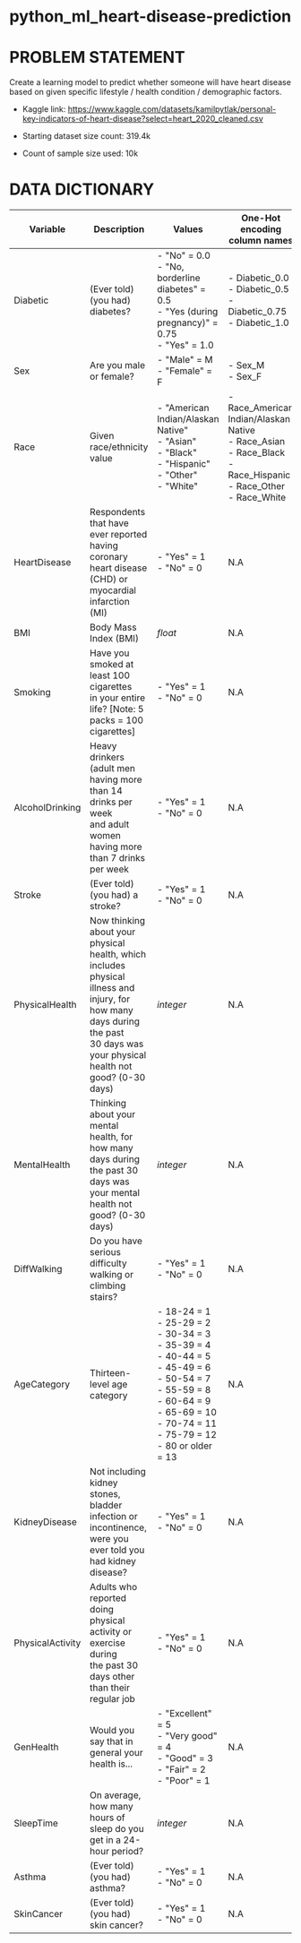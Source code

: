 # python_ml_heart-disease-prediction

# PROBLEM STATEMENT

Create a learning model to predict whether someone will have heart disease based on given specific lifestyle / health condition / demographic factors.

- Kaggle link: https://www.kaggle.com/datasets/kamilpytlak/personal-key-indicators-of-heart-disease?select=heart_2020_cleaned.csv

- Starting dataset size count: 319.4k

- Count of sample size used: 10k

# DATA DICTIONARY

| Variable         | Description                                                                                                                                                                           | Values                                                                                                                                                                                                    | One-Hot encoding column names                                                                                             |
|------------------|---------------------------------------------------------------------------------------------------------------------------------------------------------------------------------------|-----------------------------------------------------------------------------------------------------------------------------------------------------------------------------------------------------------|---------------------------------------------------------------------------------------------------------------------------|
| Diabetic         | (Ever told) (you had) diabetes?                                                                                                                                                       | - "No" = 0.0<br>- "No, borderline diabetes" = 0.5<br>- "Yes (during pregnancy)" = 0.75<br>- "Yes" = 1.0                                                                                                   | - Diabetic_0.0<br>- Diabetic_0.5<br>- Diabetic_0.75<br>- Diabetic_1.0                                                     |
| Sex              | Are you male or female?                                                                                                                                                               | - "Male" = M<br>- "Female" = F                                                                                                                                                                            | - Sex_M<br>- Sex_F                                                                                                        |
| Race             | Given race/ethnicity value                                                                                                                                                            | - "American Indian/Alaskan Native"<br>- "Asian"<br>- "Black"<br>- "Hispanic"<br>- "Other"<br>- "White"                                                                                                    | - Race_American Indian/Alaskan Native<br>- Race_Asian <br>- Race_Black<br>- Race_Hispanic<br>- Race_Other<br>- Race_White |
| HeartDisease     | Respondents that have ever reported having coronary <br>heart disease (CHD) or myocardial infarction (MI)                                                                             | - "Yes" = 1<br>- "No" = 0                                                                                                                                                                                 | N.A                                                                                                                       |
| BMI              | Body Mass Index (BMI)                                                                                                                                                                 | <i>float</i>                                                                                                                                                                                              | N.A                                                                                                                       |
| Smoking          | Have you smoked at least 100 cigarettes <br>in your entire life? [Note: 5 packs = 100 cigarettes]                                                                                     | - "Yes" = 1<br>- "No" = 0                                                                                                                                                                                 | N.A                                                                                                                       |
| AlcoholDrinking  | Heavy drinkers (adult men having more than 14 drinks per week <br>and adult women having more than 7 drinks per week                                                                  | - "Yes" = 1<br>- "No" = 0                                                                                                                                                                                 | N.A                                                                                                                       |
| Stroke           | (Ever told) (you had) a stroke?                                                                                                                                                       | - "Yes" = 1<br>- "No" = 0                                                                                                                                                                                 | N.A                                                                                                                       |
| PhysicalHealth   | Now thinking about your physical health, which includes <br>physical illness and injury, for how many days during the past <br>30 days was your physical health not good? (0-30 days) | <i>integer</i>                                                                                                                                                                                            | N.A                                                                                                                       |
| MentalHealth     | Thinking about your mental health, for how many days during <br>the past 30 days was your mental health not good? (0-30 days)                                                         | <i>integer</i>                                                                                                                                                                                            | N.A                                                                                                                       |
| DiffWalking      | Do you have serious difficulty walking or climbing stairs?                                                                                                                            | - "Yes" = 1<br>- "No" = 0                                                                                                                                                                                 | N.A                                                                                                                       |
| AgeCategory      | Thirteen-level age category                                                                                                                                                           | - 18-24 = 1<br>- 25-29 = 2<br>- 30-34 = 3<br>- 35-39 = 4<br>- 40-44 = 5<br>- 45-49 = 6<br>- 50-54 = 7<br>- 55-59 = 8<br>- 60-64 = 9<br>- 65-69 = 10<br>- 70-74 = 11<br>- 75-79 = 12<br>- 80 or older = 13 | N.A                                                                                                                       |
| KidneyDisease    | Not including kidney stones, bladder infection or incontinence, <br>were you ever told you had kidney disease?                                                                        | - "Yes" = 1<br>- "No" = 0                                                                                                                                                                                 | N.A                                                                                                                       |
| PhysicalActivity | Adults who reported doing physical activity or exercise during <br>the past 30 days other than their regular job                                                                      | - "Yes" = 1<br>- "No" = 0                                                                                                                                                                                 | N.A                                                                                                                       |
| GenHealth        | Would you say that in general your health is...                                                                                                                                       | - "Excellent" = 5<br>- "Very good" = 4<br>- "Good" = 3<br>- "Fair" = 2<br>- "Poor" = 1                                                                                                                    | N.A                                                                                                                       |
| SleepTime        | On average, how many hours of sleep do you get in a 24-hour period?                                                                                                                   | <i>integer</i>                                                                                                                                                                                            | N.A                                                                                                                       |
| Asthma           | (Ever told) (you had) asthma?                                                                                                                                                         | - "Yes" = 1<br>- "No" = 0                                                                                                                                                                                 | N.A                                                                                                                       |
| SkinCancer       | (Ever told) (you had) skin cancer?                                                                                                                                                    | - "Yes" = 1<br>- "No" = 0                                                                                                                                                                                 | N.A                                                                                                                       |
